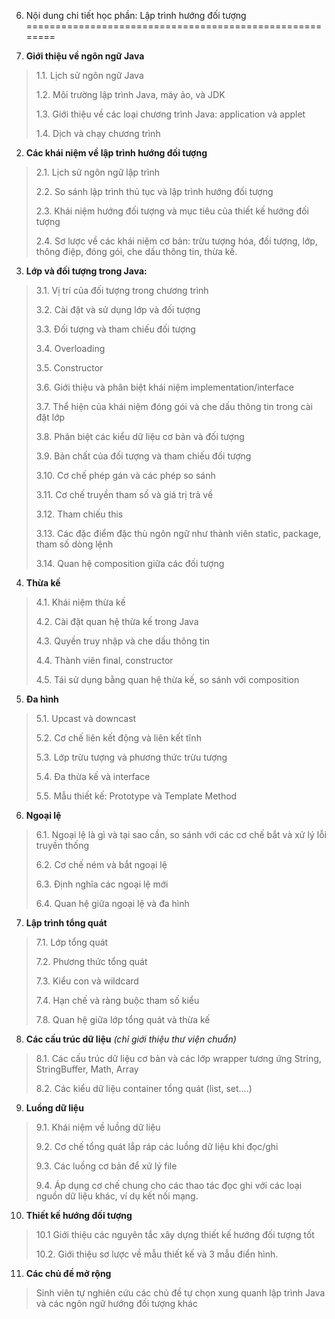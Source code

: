 6. Nội dung chi tiết học phần: Lập trình hướng đối tượng
========================================================

1.  **Giới thiệu về ngôn ngữ Java**

> 1.1. Lịch sử ngôn ngữ Java
>
> 1.2. Môi trường lập trình Java, máy ảo, và JDK
>
> 1.3. Giới thiệu về các loại chương trình Java: application và applet
>
> 1.4. Dịch và chạy chương trình

2.  **Các khái niệm về lập trình hướng đối tượng**

> 2.1. Lịch sử ngôn ngữ lập trình
>
> 2.2. So sánh lập trình thủ tục và lập trình hướng đối tượng
>
> 2.3. Khái niệm hướng đối tượng và mục tiêu của thiết kế hướng đối
> tượng
>
> 2.4. Sơ lược về các khái niệm cơ bản: trừu tượng hóa, đối tượng, lớp,
> thông điệp, đóng gói, che dấu thông tin, thừa kế.

3.  **Lớp và đối tượng trong Java:**

> 3.1. Vị trí của đối tượng trong chương trình
>
> 3.2. Cài đặt và sử dụng lớp và đối tượng
>
> 3.3. Đối tượng và tham chiếu đối tượng
>
> 3.4. Overloading
>
> 3.5. Constructor
>
> 3.6. Giới thiệu và phân biệt khái niệm implementation/interface
>
> 3.7. Thể hiện của khái niệm đóng gói và che dấu thông tin trong cài
> đặt lớp
>
> 3.8. Phân biệt các kiểu dữ liệu cơ bản và đối tượng
>
> 3.9. Bản chất của đối tượng và tham chiếu đối tượng
>
> 3.10. Cơ chế phép gán và các phép so sánh
>
> 3.11. Cơ chế truyền tham số và giá trị trả về
>
> 3.12. Tham chiếu this
>
> 3.13. Các đặc điểm đặc thù ngôn ngữ như thành viên static, package,
> tham số dòng lệnh
>
> 3.14. Quan hệ composition giữa các đối tượng

4.  **Thừa kế**

> 4.1. Khái niệm thừa kế
>
> 4.2. Cài đặt quan hệ thừa kế trong Java
>
> 4.3. Quyền truy nhập và che dấu thông tin
>
> 4.4. Thành viên final, constructor
>
> 4.5. Tái sử dụng bằng quan hệ thừa kế, so sánh với composition

5.  **Đa hình**

> 5.1. Upcast và downcast
>
> 5.2. Cơ chế liên kết động và liên kết tĩnh
>
> 5.3. Lớp trừu tượng và phương thức trừu tượng
>
> 5.4. Đa thừa kế và interface
>
> 5.5. Mẫu thiết kế: Prototype và Template Method

6.  **Ngoại lệ**

> 6.1. Ngoại lệ là gì và tại sao cần, so sánh với các cơ chế bắt và xử
> lý lỗi truyền thống
>
> 6.2. Cơ chế ném và bắt ngoại lệ
>
> 6.3. Định nghĩa các ngoại lệ mới
>
> 6.4. Quan hệ giữa ngoại lệ và đa hình

7.  **Lập trình tổng quát**

> 7.1. Lớp tổng quát
>
> 7.2. Phương thức tổng quát
>
> 7.3. Kiểu con và wildcard
>
> 7.4. Hạn chế và ràng buộc tham số kiểu
>
> 7.8. Quan hệ giữa lớp tổng quát và thừa kế

8.  **Các cấu trúc dữ liệu** *(chỉ giới thiệu thư viện chuẩn)*

> 8.1. Các cấu trúc dữ liệu cơ bản và các lớp wrapper tương ứng String,
> StringBuffer, Math, Array
>
> 8.2. Các kiểu dữ liệu container tổng quát (list, set\....)

9.  **Luồng dữ liệu**

> 9.1. Khái niệm về luồng dữ liệu
>
> 9.2. Cơ chế tổng quát lắp ráp các luồng dữ liệu khi đọc/ghi
>
> 9.3. Các luồng cơ bản để xử lý file
>
> 9.4. Áp dụng cơ chế chung cho các thao tác đọc ghi với các loại nguồn
> dữ liệu khác, ví dụ kết nối mạng.

10. **Thiết kế hướng đối tượng**

> 10.1 Giới thiệu các nguyên tắc xây dựng thiết kế hướng đối tượng tốt
>
> 10.2. Giới thiệu sơ lược về mẫu thiết kế và 3 mẫu điển hình.

11. **Các chủ đề mở rộng**

> Sinh viên tự nghiên cứu các chủ đề tự chọn xung quanh lập trình Java
> và các ngôn ngữ hướng đối tượng khác

